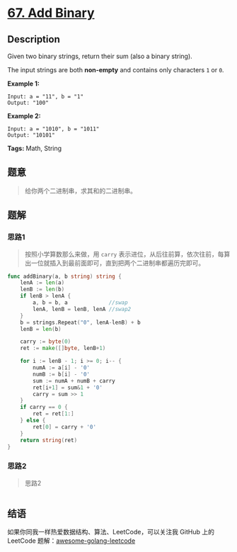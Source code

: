 # [67. Add Binary][title]

## Description

Given two binary strings, return their sum (also a binary string).

The input strings are both **non-empty** and contains only characters `1` or `0`.

**Example 1:**

```
Input: a = "11", b = "1"
Output: "100"
```

**Example 2:**

```
Input: a = "1010", b = "1011"
Output: "10101"
```

**Tags:** Math, String

## 题意
>给你两个二进制串，求其和的二进制串。

## 题解

### 思路1
> 按照小学算数那么来做，用 `carry` 表示进位，从后往前算，依次往前，每算出一位就插入到最前面即可，直到把两个二进制串都遍历完即可。

```go
func addBinary(a, b string) string {
	lenA := len(a)
	lenB := len(b)
	if lenB > lenA {
		a, b = b, a             //swap
		lenA, lenB = lenB, lenA //swap2
	}
	b = strings.Repeat("0", lenA-lenB) + b
	lenB = len(b)

	carry := byte(0)
	ret := make([]byte, lenB+1)

	for i := lenB - 1; i >= 0; i-- {
		numA := a[i] - '0'
		numB := b[i] - '0'
		sum := numA + numB + carry
		ret[i+1] = sum&1 + '0'
		carry = sum >> 1
	}
	if carry == 0 {
		ret = ret[1:]
	} else {
		ret[0] = carry + '0'
	}
	return string(ret)
}
```

### 思路2
> 思路2
```go

```

## 结语

如果你同我一样热爱数据结构、算法、LeetCode，可以关注我 GitHub 上的 LeetCode 题解：[awesome-golang-leetcode][me]

[title]: https://leetcode.com/problems/add-binary/description/
[me]: https://github.com/kylesliu/awesome-golang-leetcode

